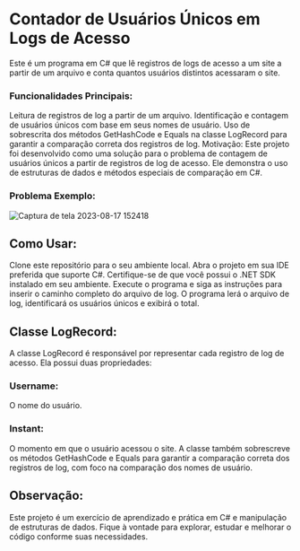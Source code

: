 # Contador de Usuários Únicos em Logs de Acesso
Este é um programa em C# que lê registros de logs de acesso a um site a partir de um arquivo e conta quantos usuários distintos acessaram o site.

### Funcionalidades Principais:
Leitura de registros de log a partir de um arquivo.
Identificação e contagem de usuários únicos com base em seus nomes de usuário.
Uso de sobrescrita dos métodos GetHashCode e Equals na classe LogRecord para garantir a comparação correta dos registros de log.
Motivação:
Este projeto foi desenvolvido como uma solução para o problema de contagem de usuários únicos a partir de registros de log de acesso. Ele demonstra o uso de estruturas de dados e métodos especiais de comparação em C#.
### Problema Exemplo:
![Captura de tela 2023-08-17 152418](https://github.com/RafaelSantana03/Contador-de-Usuarios-Unicos-em-Logs-de-Acesso/assets/131009931/f443ae60-d357-4774-8b5b-c39026c1046a)



## Como Usar:
Clone este repositório para o seu ambiente local.
Abra o projeto em sua IDE preferida que suporte C#.
Certifique-se de que você possui o .NET SDK instalado em seu ambiente.
Execute o programa e siga as instruções para inserir o caminho completo do arquivo de log.
O programa lerá o arquivo de log, identificará os usuários únicos e exibirá o total.
## Classe LogRecord:
A classe LogRecord é responsável por representar cada registro de log de acesso. Ela possui duas propriedades:

### Username: 
O nome do usuário.
### Instant: 
O momento em que o usuário acessou o site.
A classe também sobrescreve os métodos GetHashCode e Equals para garantir a comparação correta dos registros de log, com foco na comparação dos nomes de usuário.

## Observação:
Este projeto é um exercício de aprendizado e prática em C# e manipulação de estruturas de dados. Fique à vontade para explorar, estudar e melhorar o código conforme suas necessidades.
